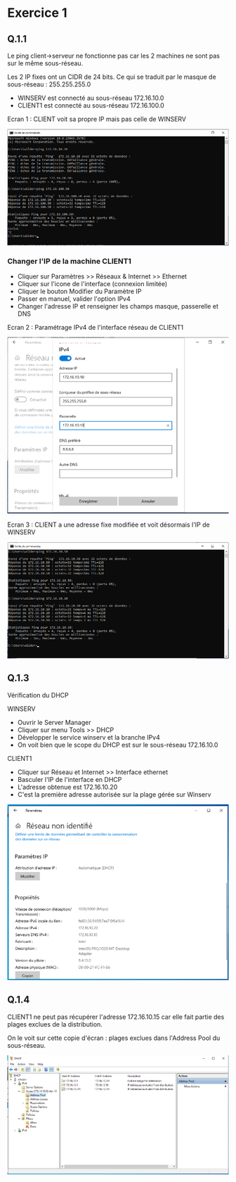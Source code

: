 # Exercice 1


## Q.1.1

Le ping client->serveur ne fonctionne pas car les 2 machines ne sont pas sur le même sous-réseau.

Les 2 IP fixes ont un CIDR de 24 bits. Ce qui se traduit par le masque de sous-réseau : 255.255.255.0

- WINSERV est connecté au sous-réseau 172.16.10.0
- CLIENT1 est connecté au sous-réseau 172.16.100.0

Ecran 1 : CLIENT voit sa propre IP mais pas celle de WINSERV

![Screenshot 1](Checkpoint2-CLIWIN10_15_11_2024_09_32.png)

### Changer l'IP de la machine CLIENT1

- Cliquer sur Paramètres >> Réseaux & Internet >> Ethernet
- Cliquer sur l'icone de l'interface (connexion limitée)
- Cliquer le bouton Modifier du Paramètre IP
- Passer en manuel, valider l'option IPv4
- Changer l'adresse IP et renseigner les champs masque, passerelle et DNS

Ecran 2 : Paramétrage IPv4 de l'interface réseau de CLIENT1

![Screenshot 2](Checkpoint2-CLIWIN10_15_11_2024_10_04.png)

Ecran 3 : CLIENT a une adresse fixe modifiée et voit désormais l'IP de WINSERV

![Screenshot 3](Checkpoint2-CLIWIN10_15_11_2024_09_43.png)

## Q.1.3

Vérification du DHCP

WINSERV
- Ouvrir le Server Manager
- Cliquer sur menu Tools >> DHCP
- Développer le service winserv et la branche IPv4
- On voit bien que le scope du DHCP est sur le sous-réseau 172.16.10.0

CLIENT1
- Cliquer sur Réseau et Internet >> Interface ethernet
- Basculer l'IP de l'interface en DHCP
- L'adresse obtenue est 172.16.10.20
- C'est la première adresse autorisée sur la plage gérée sur Winserv

![Screenshot 4](Checkpoint2-CLIWIN10_15_11_2024_10_22.png)

## Q.1.4

CLIENT1 ne peut pas récupérer l'adresse 172.16.10.15 car elle fait partie des plages exclues de la distribution.

On le voit sur cette copie d'écran : plages exclues dans l'Address Pool du sous-réseau.

![Screenshot 5](Checkpoint2-SRVWIN2022_15_11_2024_10.png)

